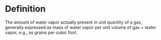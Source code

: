 # Definition

The amount of water vapor actually present in unit quantity of a gas,
generally expressed as mass of water vapor per unit volume of gas +
water vapor, e.g., as grains per cubic foot.
